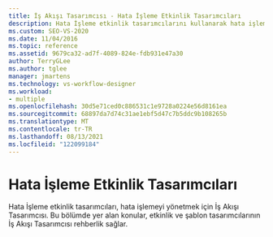 ```yaml
---
title: İş Akışı Tasarımcısı - Hata İşleme Etkinlik Tasarımcıları
description: Hata İşleme etkinlik tasarımcılarını kullanarak hata işlemeyi yönetme hakkında bilgi İş Akışı Tasarımcısı.
ms.custom: SEO-VS-2020
ms.date: 11/04/2016
ms.topic: reference
ms.assetid: 9679ca32-ad7f-4089-824e-fdb931e47a30
author: TerryGLee
ms.author: tglee
manager: jmartens
ms.technology: vs-workflow-designer
ms.workload:
- multiple
ms.openlocfilehash: 30d5e71ced0c886531c1e9728a0224e56d8161ea
ms.sourcegitcommit: 68897da7d74c31ae1ebf5d47c7b5ddc9b108265b
ms.translationtype: MT
ms.contentlocale: tr-TR
ms.lasthandoff: 08/13/2021
ms.locfileid: "122099184"
---
```

# <a name="error-handling-activity-designers"></a>Hata İşleme Etkinlik Tasarımcıları

Hata İşleme etkinlik tasarımcıları, hata işlemeyi yönetmek için İş Akışı Tasarımcısı. Bu bölümde yer alan konular, etkinlik ve şablon tasarımcılarının İş Akışı Tasarımcısı rehberlik sağlar.

